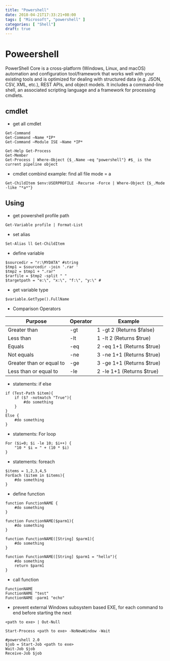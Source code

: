 ```yaml
---
title: "Powershell"
date: 2018-04-21T17:33:21+08:00
tags: [ "Microsoft", "powershell" ]
categories: [ "Shell"]
draft: true
---
```


# Poweershell
PowerShell Core is a cross-platform (Windows, Linux, and macOS) automation and configuration tool/framework that works well with your existing tools and is optimized for dealing with structured data (e.g. JSON, CSV, XML, etc.), REST APIs, and object models. It includes a command-line shell, an associated scripting language and a framework for processing cmdlets.

## cmdlet
- get all cmdlet
```
Get-Command
Get-Command –Name *IP*
Get-Command –Module ISE –Name *IP*
```
```
Get-Help Get-Process
Get-Member
Get-Process | Where-Object {$_.Name –eq "powershell"} #$_ is the current pipeline object
```

- cmdlet combind example: find all file mode = a
```
Get-ChildItem $env:USERPROFILE -Recurse -Force | Where-Object {$_.Mode -like "*a*"}
```

## Using
- get powershell profile path
```
Get-Variable profile | Format-List
```

- set alias
```
Set-Alias ll Get-ChildItem
```

- define variable
```
$sourcedir = "r:\MYDATA" #string
$tmp1 = $sourcedir -join '.rar '
$tmp2 = $tmp1 + ".rar"
$rarfile = $tmp2 -split " "
$targetpath = "e:\", "x:\", "f:\", "y:\" #
```

- get variable type
```
$variable.GetType().FullName
```

- Comparison Operators

| Purpose                  | Operator | Example                   |
|--------------------------|----------|---------------------------|
| Greater than             | -gt      | 1 -gt 2 (Returns $false)  |
| Less than                | -lt      | 1 -lt 2 (Returns $true)   |
| Equals                   | -eq      | 2 -eq 1+1 (Returns $true) |
| Not equals               | -ne      | 3 -ne 1+1 (Returns $true) |
| Greater than or equal to | -ge      | 3 -ge 1+1 (Returns $true) |
| Less than or equal to    | -le      | 2 -le 1+1 (Returns $true) |

- statements: if else
```
if (Test-Path $item){
    if ($? -notmatch "True"){
        #do something
    }
}
Else {
    #do something
}
```

- statements: For loop
```
For ($i=0; $i -le 10; $i++) {
    "10 * $i = " + (10 * $i)
}
```

- statements: foreach
```
$items = 1,2,3,4,5
ForEach ($item in $items){
    #do something
}    
```

- define function
```
function FunctionNAME {
    #do something
}

function FunctionNAME($parm1){
    #do something
}

function FunctionNAME([String] $parm1){
    #do something
}

function FunctionNAME([String] $parm1 = "hello"){
    #do something
    return $parm1
}
```

- call function
```
FunctionNAME
FunctionNAME "test"
FunctionNAME -parm1 "echo"
```

- prevent external Windows subsystem based EXE, for each command to end before starting the next
```
<path to exe> | Out-Null

Start-Process <path to exe> -NoNewWindow -Wait

#powershell 2.0
$job = Start-Job <path to exe>
Wait-Job $job
Receive-Job $job
```